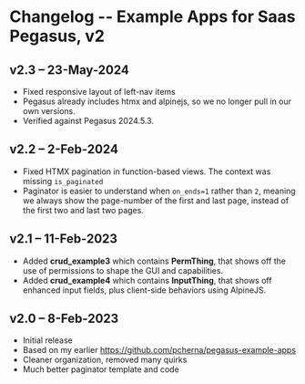 # Changelog -- Example Apps for Saas Pegasus, v2

## v2.3 – 23-May-2024

* Fixed responsive layout of left-nav items
* Pegasus already includes htmx and alpinejs, so we no longer pull in our own versions.
* Verified against Pegasus 2024.5.3.

## v2.2 – 2-Feb-2024

* Fixed HTMX pagination in function-based views. The context was missing `is_paginated`
* Paginator is easier to understand when `on_ends=1` rather than `2`, meaning we always show the page-number of the first and last page, instead of the first two and last two pages.

## v2.1 – 11-Feb-2023

* Added **crud_example3** which contains **PermThing**, that shows off the use of permissions to shape the GUI and capabilities.
* Added **crud_example4** which contains **InputThing**, that shows off enhanced input fields, plus client-side behaviors using AlpineJS.

## v2.0 – 8-Feb-2023

* Initial release
* Based on my earlier <https://github.com/pcherna/pegasus-example-apps>
* Cleaner organization, removed many quirks
* Much better paginator template and code
